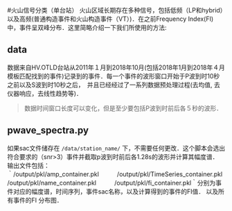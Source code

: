 #火山信号分类（单台站）
火山区域长期存在多种信号，包括低频（LP和hybrid）以及高频(普通构造事件和火山构造事件（VT）)．在之前Frequency Index(FI)中，事件呈双峰分布．这里简略介绍一下我们所使用的方法:


## data
数据来自HV.OTLD台站从2011年１月到2018年10月(包括2018年1月到2018年４月模板匹配找到的事件)记录到的事件．每一个事件的波形窗口开始于P波到时10秒之前以及S波到时10秒之后，　并且已经经过了一系列数据预处理过程(去均值, 去仪器响应，去线性趋势等)．
> 数据时间窗口长度可以变化，但是至少要包括P波到时前后各５秒的波形．

## pwave_spectra.py

如果sac文件储存在 `/data/station_name/` 下，不需要任何更改．这个脚本会选出符合要求的（snr>3）事件并截取p波到时前后各1.28s的波形并计算其幅度谱．
输出文件包括：｀/output/pkl/amp_container.pkl　　　/output/pkl/TimeSeries_container.pkl　　/output/pkl/name_container.pkl　　　/output/pkl/fi_container.pkl｀分别为事件对应的幅度谱，时间序列，事件sac名称，以及计算得到的事件的FI值． 以及所有事件的FI 分布图．



